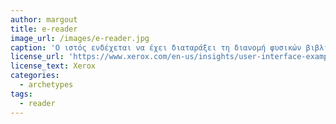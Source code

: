 ```yaml
---
author: margout
title: e-reader
image_url: /images/e-reader.jpg
caption: 'Ο ιστός ενδέχεται να έχει διαταράξει τη διανομή φυσικών βιβλίων, αλλά οι ηλεκτρονικοί αναγνώστες άλλαξαν ριζικά τον τρόπο κατανάλωσης των βιβλίων.'
license_url: 'https://www.xerox.com/en-us/insights/user-interface-examples'
license_text: Xerox
categories:
  - archetypes
tags:
  - reader
---
```

